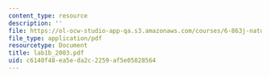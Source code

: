 ```yaml
---
content_type: resource
description: ''
file: https://ol-ocw-studio-app-qa.s3.amazonaws.com/courses/6-863j-natural-language-and-the-computer-representation-of-knowledge-spring-2003/c6140f48ea5eda2c2259af5e05828564_lab1b_2003.pdf
file_type: application/pdf
resourcetype: Document
title: lab1b_2003.pdf
uid: c6140f48-ea5e-da2c-2259-af5e05828564
---
```

